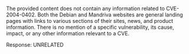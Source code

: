The provided content does not contain any information related to CVE-2004-0402. Both the Debian and Mandriva websites are general landing pages with links to various sections of their sites, news, and product information. There is no mention of a specific vulnerability, its cause, impact, or any other information relevant to a CVE.

Response: UNRELATED
